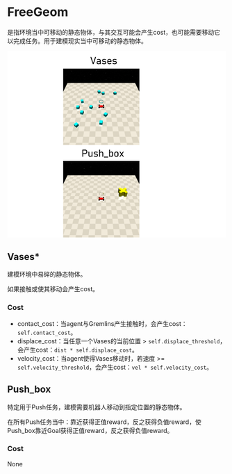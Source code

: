 # FreeGeom

是指环境当中可移动的静态物体，与其交互可能会产生cost，也可能需要移动它以完成任务。用于建模现实当中可移动的静态物体。

![free_geom](../../_static/images/free_geom.png)

## Vases*

建模环境中易碎的静态物体。

如果接触或使其移动会产生cost。

### Cost

- contact_cost：当agent与Gremlins产生接触时，会产生cost： `self.contact_cost`。
- displace_cost：当任意一个Vases的当前位置 > `self.displace_threshold`，会产生cost：`dist * self.displace_cost`。
- velocity_cost：当agent使得Vases移动时，若速度 >= `self.velocity_threshold`，会产生cost：`vel * self.velocity_cost`。

## Push_box

特定用于Push任务，建模需要机器人移动到指定位置的静态物体。

在所有Push任务当中：靠近获得正值reward，反之获得负值reward，使Push_box靠近Goal获得正值reward，反之获得负值reward。

### Cost

None